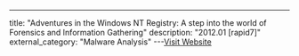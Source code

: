 ---
title: "Adventures in the Windows NT Registry: A step into the world of Forensics and Information Gathering"
description: "2012.01 [rapid7]"
external_category: "Malware Analysis"
---[Visit Website](https://blog.rapid7.com/2012/01/16/adventures-in-the-windows-nt-registry-a-step-into-the-world-of-forensics-and-ig/)

